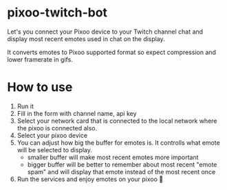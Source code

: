 # pixoo-twitch-bot

Let's you connect your Pixoo device to your Twitch channel chat and display most recent emotes used in chat on the display.

It converts emotes to Pixoo supported format so expect compression and lower framerate in gifs.

# How to use
1. Run it
2. Fill in the form with channel name, api key
3. Select your network card that is connected to the local network where the pixoo is connected also.
4. Select your pixoo device
5. You can adjust how big the buffer for emotes is. It controlls what emote will be selected to display.
   - smaller buffer will make most recent emotes more important
   - bigger buffer will be better to remember about most recent "emote spam" and will display that emote instead of the most recent once
6. Run the services and enjoy emotes on your pixoo 🚀
